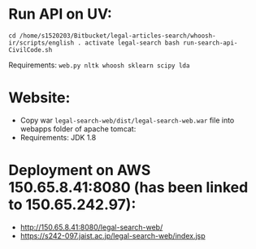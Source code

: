# Run API on UV:

`
cd /home/s1520203/Bitbucket/legal-articles-search/whoosh-ir/scripts/english
. activate legal-search
bash run-search-api-CivilCode.sh
`

Requirements:
`
web.py
nltk
whoosh
sklearn
scipy
lda
`

# Website:

* Copy war `legal-search-web/dist/legal-search-web.war` file into webapps folder of apache tomcat:
* Requirements: JDK 1.8

# Deployment on AWS 150.65.8.41:8080 (has been linked to  150.65.242.97):

* http://150.65.8.41:8080/legal-search-web/
* https://s242-097.jaist.ac.jp/legal-search-web/index.jsp
    